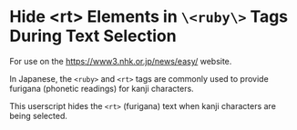 # Hide \<rt\> Elements in `\<ruby\>` Tags During Text Selection

For use on the https://www3.nhk.or.jp/news/easy/ website.

In Japanese, the `<ruby>` and `<rt>` tags are commonly used to provide furigana (phonetic readings) for kanji characters.

This userscript hides the `<rt>` (furigana) text when kanji characters are being selected.
